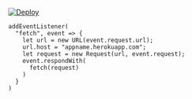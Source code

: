 ﻿[![Deploy](https://www.herokucdn.com/deploy/button.png)](https://dashboard.heroku.com/new?template=https://github.com/0sda/0518.git)

```
addEventListener(
  "fetch", event => {
    let url = new URL(event.request.url);
    url.host = "appname.herokuapp.com";
    let request = new Request(url, event.request);
    event.respondWith(
      fetch(request)
    )
  }
)
```
